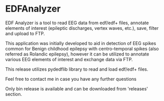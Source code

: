 # EDFAnalyzer
EDF Analyzer is a tool to read EEG data from edf/edf+ files, annotate elements of interest (epileptic discharges, vertex waves, etc.), save, filter and upload to FTP.

This application was initially developed to aid in detection of EEG spikes common for Benign childhood epilepsy with centro-temporal spikes (also referred as Rolandic epilepsy), however it can be utilized to annotate various EEG elements of interest and exchange data via FTP.

This release utilizes pydedflib library to read and load edf/edf+ files.

Feel free to contact me in case you have any further questions

Only bin release is available and can be downloaded from 'releases' section.

